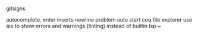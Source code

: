 gitsigns

autocomplete, enter inserts newline problem
auto start coq
file explorer
use ale to show errors and warnings (linting) instead of builtin lsp
~
